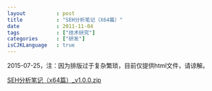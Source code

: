 ```yaml
---
layout          : post
title           : "SEH分析笔记（X64篇）"
date            : 2011-11-04
tags            : ["技术研究"]
categories      : ["研发"]
isCJKLanguage   : true
---
```


2015-07-25，注：因为排版过于复杂繁琐，目前仅提供html文件，请谅解。

[SEH分析笔记（x64篇）_v1.0.0.zip](https://github.com/boxcounter/boxcounter.github.io/raw/master/attachments/SEH%E5%88%86%E6%9E%90%E7%AC%94%E8%AE%B0%EF%BC%88x64%E7%AF%87%EF%BC%89_v1.0.0.zip)
